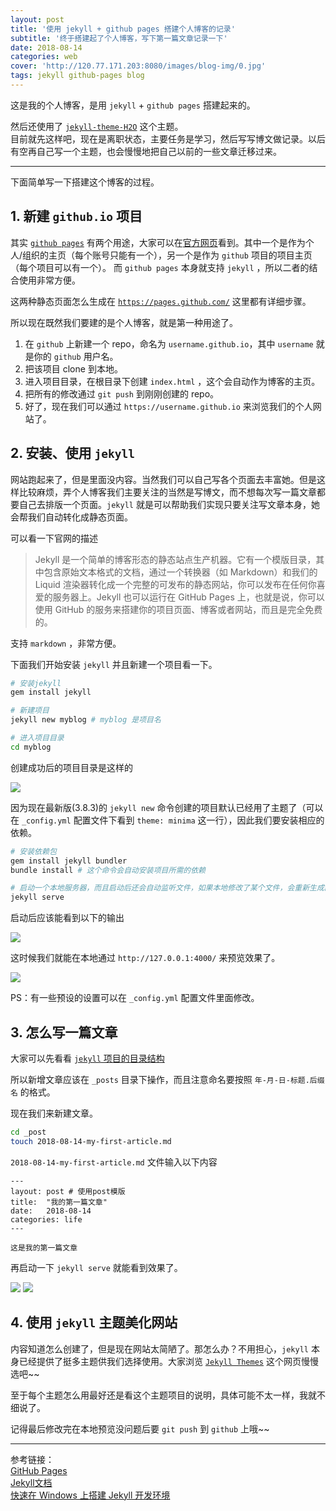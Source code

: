 ```yaml
---
layout: post
title: '使用 jekyll + github pages 搭建个人博客的记录'
subtitle: '终于搭建起了个人博客，写下第一篇文章记录一下'
date: 2018-08-14
categories: web
cover: 'http://120.77.171.203:8080/images/blog-img/0.jpg'
tags: jekyll github-pages blog
---
```



这是我的个人博客，是用 `jekyll` + `github pages` 搭建起来的。

然后还使用了 [`jekyll-theme-H2O`](https://github.com/kaeyleo/jekyll-theme-H2O) 这个主题。  
目前就先这样吧，现在是离职状态，主要任务是学习，然后写写博文做记录。以后有空再自己写一个主题，也会慢慢地把自己以前的一些文章迁移过来。

---

下面简单写一下搭建这个博客的过程。

## 1. 新建 `github.io` 项目

其实 [`github pages`](https://pages.github.com/) 有两个用途，大家可以在[官方网页](https://pages.github.com/)看到。其中一个是作为个人/组织的主页（每个账号只能有一个），另一个是作为 `github` 项目的项目主页（每个项目可以有一个）。
而 `github pages` 本身就支持 `jekyll` ，所以二者的结合使用非常方便。

这两种静态页面怎么生成在 [`https://pages.github.com/`](https://pages.github.com/) 这里都有详细步骤。

所以现在既然我们要建的是个人博客，就是第一种用途了。

1. 在 `github` 上新建一个 repo，命名为 `username.github.io`，其中 `username` 就是你的 `github` 用户名。
2. 把该项目 clone 到本地。
3. 进入项目目录，在根目录下创建 `index.html` ，这个会自动作为博客的主页。
4. 把所有的修改通过 `git push` 到刚刚创建的 repo。
5. 好了，现在我们可以通过 `https://username.github.io` 来浏览我们的个人网站了。

## 2. 安装、使用 `jekyll`

网站跑起来了，但是里面没内容。当然我们可以自己写各个页面去丰富她。但是这样比较麻烦，弄个人博客我们主要关注的当然是写博文，而不想每次写一篇文章都要自己去排版一个页面。`jekyll` 就是可以帮助我们实现只要关注写文章本身，她会帮我们自动转化成静态页面。

可以看一下官网的描述
> Jekyll 是一个简单的博客形态的静态站点生产机器。它有一个模版目录，其中包含原始文本格式的文档，通过一个转换器（如 Markdown）和我们的 Liquid 渲染器转化成一个完整的可发布的静态网站，你可以发布在任何你喜爱的服务器上。Jekyll 也可以运行在 GitHub Pages 上，也就是说，你可以使用 GitHub 的服务来搭建你的项目页面、博客或者网站，而且是完全免费的。

支持 `markdown` ，非常方便。

下面我们开始安装 `jekyll` 并且新建一个项目看一下。
```bash
# 安装jekyll
gem install jekyll

# 新建项目
jekyll new myblog # myblog 是项目名

# 进入项目目录
cd myblog
```

创建成功后的项目目录是这样的

![](http://120.77.171.203:8080/images/blog-img/1.jpg)

因为现在最新版(3.8.3)的 `jekyll new` 命令创建的项目默认已经用了主题了（可以在 `_config.yml` 配置文件下看到 `theme: minima` 这一行），因此我们要安装相应的依赖。

```bash
# 安装依赖包
gem install jekyll bundler
bundle install # 这个命令会自动安装项目所需的依赖

# 启动一个本地服务器，而且启动后还会自动监听文件，如果本地修改了某个文件，会重新生成静态页面，我们只需要在浏览器刷新一下就好
jekyll serve
```

启动后应该能看到以下的输出

![](http://120.77.171.203:8080/images/blog-img/2.jpg)

这时候我们就能在本地通过 `http://127.0.0.1:4000/` 来预览效果了。

![](http://120.77.171.203:8080/images/blog-img/3.jpg)

PS：有一些预设的设置可以在 `_config.yml` 配置文件里面修改。

## 3. 怎么写一篇文章

大家可以先看看 [`jekyll` 项目的目录结构](https://www.jekyll.com.cn/docs/structure/)

所以新增文章应该在 `_posts` 目录下操作，而且注意命名要按照 `年-月-日-标题.后缀名` 的格式。

现在我们来新建文章。
```bash
cd _post
touch 2018-08-14-my-first-article.md
```

`2018-08-14-my-first-article.md` 文件输入以下内容
```
---
layout: post # 使用post模版
title:  "我的第一篇文章"
date:   2018-08-14
categories: life
---

这是我的第一篇文章
```

再启动一下 `jekyll serve` 就能看到效果了。

![](http://120.77.171.203:8080/images/blog-img/4.jpg)
![](http://120.77.171.203:8080/images/blog-img/5.jpg)

## 4. 使用 `jekyll` 主题美化网站

内容知道怎么创建了，但是现在网站太简陋了。那怎么办？不用担心，`jekyll` 本身已经提供了挺多主题供我们选择使用。大家浏览 [`Jekyll Themes`](http://jekyllthemes.org/) 这个网页慢慢选吧~~

至于每个主题怎么用最好还是看这个主题项目的说明，具体可能不太一样，我就不细说了。

记得最后修改完在本地预览没问题后要 `git push` 到 `github` 上哦~~

---

参考链接：  
[GitHub Pages](https://pages.github.com/)  
[Jekyll文档](http://jekyllcn.com/docs/home/)  
[快速在 Windows 上搭建 Jekyll 开发环境](https://walterlv.github.io/post/setup-jekyll-in-windows.html)
